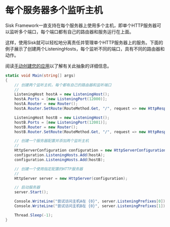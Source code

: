 # 每个服务器多个监听主机

Sisk Framework一直支持在每个服务器上使用多个主机，即单个HTTP服务器可以监听多个端口，每个端口都有自己的路由器和服务运行在上面。

这样，使用Sisk就可以轻松地分离责任并管理单个HTTP服务器上的服务。下面的例子展示了创建两个ListeningHosts，每个监听不同的端口，具有不同的路由器和动作。

阅读[手动创建您的应用](/v1/getting-started.md#手动创建您的应用)以了解有关此抽象的详细信息。

```cs
static void Main(string[] args)
{
    // 创建两个监听主机，每个都有自己的路由器和监听端口
    //
    ListeningHost hostA = new ListeningHost();
    hostA.Ports = [new ListeningPort(12000)];
    hostA.Router = new Router();
    hostA.Router.SetRoute(RouteMethod.Get, "/", request => new HttpResponse().WithContent("来自主机A的问候！"));

    ListeningHost hostB = new ListeningHost();
    hostB.Ports = [new ListeningPort(12001)];
    hostB.Router = new Router();
    hostB.Router.SetRoute(RouteMethod.Get, "/", request => new HttpResponse().WithContent("来自主机B的问候！"));

    // 创建一个服务器配置并添加两个监听主机
    //
    HttpServerConfiguration configuration = new HttpServerConfiguration();
    configuration.ListeningHosts.Add(hostA);
    configuration.ListeningHosts.Add(hostB);

    // 创建一个使用指定配置的HTTP服务器
    //
    HttpServer server = new HttpServer(configuration);

    // 启动服务器
    server.Start();

    Console.WriteLine("尝试访问主机A在 {0}", server.ListeningPrefixes[0]);
    Console.WriteLine("尝试访问主机B在 {0}", server.ListeningPrefixes[1]);

    Thread.Sleep(-1);
}
```